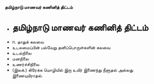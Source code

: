 **தமிழ்நாடு மாணவர் கணினித் திட்டம்**
- # தமிழ்நாடு மாணவர் கணினித் திட்டம்
- n. தாதுக் கலவை
- உடலமைப்பின் பல்வேறு தனிப்பொருள்களின் கலவை
- உடல்நிலை
- மனநிலை
- உணர்ச்சிநிலை
- (இலக்.) கிரேக்க மொழியில் இரு உயிர் இணைந்து நீளுதல் அல்லது இணையுயிராதல்.

